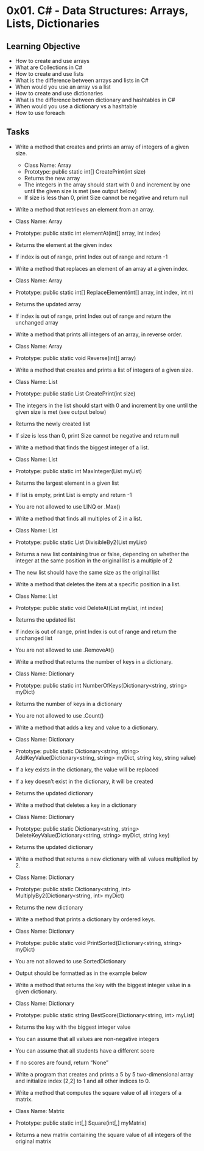 # 0x01. C# - Data Structures: Arrays, Lists, Dictionaries

## Learning Objective

-  How to create and use arrays
-  What are Collections in C#
-  How to create and use lists
-  What is the difference between arrays and lists in C#
-  When would you use an array vs a list
-  How to create and use dictionaries
-  What is the difference between dictionary and hashtables in C#
-  When would you use a dictionary vs a hashtable
-  How to use foreach

## Tasks

-   Write a method that creates and prints an array of integers of a given size.
    -   Class Name: Array
    -   Prototype: public static int[] CreatePrint(int size)
    -   Returns the new array
    -   The integers in the array should start with 0 and increment by one until the given size is met (see output below)
    -   If size is less than 0, print Size cannot be negative and return null

-   Write a method that retrieves an element from an array.
  -   Class Name: Array
  -   Prototype: public static int elementAt(int[] array, int index)
  -   Returns the element at the given index
  -   If index is out of range, print Index out of range and return -1

-   Write a method that replaces an element of an array at a given index.
  -   Class Name: Array
  -   Prototype: public static int[] ReplaceElement(int[] array, int index, int n)
  -   Returns the updated array
  -   If index is out of range, print Index out of range and return the unchanged array

-   Write a method that prints all integers of an array, in reverse order.
  -   Class Name: Array
  -   Prototype: public static void Reverse(int[] array)

-   Write a method that creates and prints a list of integers of a given size.
  -   Class Name: List
  -   Prototype: public static List<int> CreatePrint(int size)
  -   The integers in the list should start with 0 and increment by one until the given size is met (see output below)
  -   Returns the newly created list
  -   If size is less than 0, print Size cannot be negative and return null

-   Write a method that finds the biggest integer of a list.
  -   Class Name: List
  -   Prototype: public static int MaxInteger(List<int> myList)
  -   Returns the largest element in a given list
  -   If list is empty, print List is empty and return -1
  -   You are not allowed to use LINQ or .Max()

-   Write a method that finds all multiples of 2 in a list.
  -   Class Name: List
  -   Prototype: public static List<bool> DivisibleBy2(List<int> myList)
  -   Returns a new list containing true or false, depending on whether the integer at the same position in the original list is a multiple of 2
  -   The new list should have the same size as the original list

-   Write a method that deletes the item at a specific position in a list.
  -   Class Name: List
  -   Prototype: public static void DeleteAt(List<int> myList, int index)
  -   Returns the updated list
  -   If index is out of range, print Index is out of range and return the unchanged list
  -   You are not allowed to use .RemoveAt()

-   Write a method that returns the number of keys in a dictionary.
  -   Class Name: Dictionary
  -   Prototype: public static int NumberOfKeys(Dictionary<string, string> myDict)
  -   Returns the number of keys in a dictionary
  -   You are not allowed to use .Count()

-   Write a method that adds a key and value to a dictionary.
  -   Class Name: Dictionary
  -   Prototype: public static Dictionary<string, string> AddKeyValue(Dictionary<string, string> myDict, string key, string value)
  -   If a key exists in the dictionary, the value will be replaced
  -   If a key doesn’t exist in the dictionary, it will be created
  -   Returns the updated dictionary

-   Write a method that deletes a key in a dictionary
  -   Class Name: Dictionary
  -   Prototype: public static Dictionary<string, string> DeleteKeyValue(Dictionary<string, string> myDict, string key)
  -   Returns the updated dictionary

-   Write a method that returns a new dictionary with all values multiplied by 2.
  -   Class Name: Dictionary
  -   Prototype: public static Dictionary<string, int> MultiplyBy2(Dictionary<string, int> myDict)
  -   Returns the new dictionary

-   Write a method that prints a dictionary by ordered keys.
  -   Class Name: Dictionary
  -   Prototype: public static void PrintSorted(Dictionary<string, string> myDict)
  -   You are not allowed to use SortedDictionary
  -   Output should be formatted as in the example below

-   Write a method that returns the key with the biggest integer value in a given dictionary.
  -   Class Name: Dictionary
  -   Prototype: public static string BestScore(Dictionary<string, int> myList)
  -   Returns the key with the biggest integer value
  -   You can assume that all values are non-negative integers
  -   You can assume that all students have a different score
  -   If no scores are found, return “None”

-   Write a program that creates and prints a 5 by 5 two-dimensional array and initialize index [2,2] to 1 and all other indices to 0.

-   Write a method that computes the square value of all integers of a matrix.
  -   Class Name: Matrix
  -   Prototype: public static int[,] Square(int[,] myMatrix)
  -   Returns a new matrix containing the square value of all integers of the original matrix
